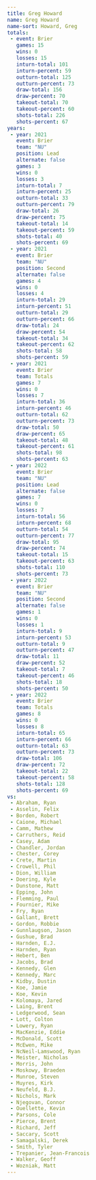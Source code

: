 ```yaml
---
title: Greg Howard
name: Greg Howard
name-sort: Howard, Greg
totals:
 - event: Brier
   games: 15
   wins: 0
   losses: 15
   inturn-total: 101
   inturn-percent: 59
   outturn-total: 125
   outturn-percent: 73
   draw-total: 156
   draw-percent: 70
   takeout-total: 70
   takeout-percent: 60
   shots-total: 226
   shots-percent: 67
years:
 - year: 2021
   event: Brier
   team: "NU"
   position: Lead
   alternate: false
   games: 3
   wins: 0
   losses: 3
   inturn-total: 7
   inturn-percent: 25
   outturn-total: 33
   outturn-percent: 79
   draw-total: 26
   draw-percent: 75
   takeout-total: 14
   takeout-percent: 59
   shots-total: 40
   shots-percent: 69
 - year: 2021
   event: Brier
   team: "NU"
   position: Second
   alternate: false
   games: 4
   wins: 0
   losses: 4
   inturn-total: 29
   inturn-percent: 51
   outturn-total: 29
   outturn-percent: 66
   draw-total: 24
   draw-percent: 54
   takeout-total: 34
   takeout-percent: 62
   shots-total: 58
   shots-percent: 59
 - year: 2021
   event: Brier
   team: Totals
   games: 7
   wins: 0
   losses: 7
   inturn-total: 36
   inturn-percent: 46
   outturn-total: 62
   outturn-percent: 73
   draw-total: 50
   draw-percent: 65
   takeout-total: 48
   takeout-percent: 61
   shots-total: 98
   shots-percent: 63
 - year: 2022
   event: Brier
   team: "NU"
   position: Lead
   alternate: false
   games: 7
   wins: 0
   losses: 7
   inturn-total: 56
   inturn-percent: 68
   outturn-total: 54
   outturn-percent: 77
   draw-total: 95
   draw-percent: 74
   takeout-total: 15
   takeout-percent: 63
   shots-total: 110
   shots-percent: 73
 - year: 2022
   event: Brier
   team: "NU"
   position: Second
   alternate: false
   games: 1
   wins: 0
   losses: 1
   inturn-total: 9
   inturn-percent: 53
   outturn-total: 9
   outturn-percent: 47
   draw-total: 11
   draw-percent: 52
   takeout-total: 7
   takeout-percent: 46
   shots-total: 18
   shots-percent: 50
 - year: 2022
   event: Brier
   team: Totals
   games: 8
   wins: 0
   losses: 8
   inturn-total: 65
   inturn-percent: 66
   outturn-total: 63
   outturn-percent: 73
   draw-total: 106
   draw-percent: 72
   takeout-total: 22
   takeout-percent: 58
   shots-total: 128
   shots-percent: 69
vs:
 - Abraham, Ryan
 - Asselin, Felix
 - Borden, Robert
 - Caione, Michael
 - Camm, Mathew
 - Carruthers, Reid
 - Casey, Adam
 - Chandler, Jordan
 - Chester, Corey
 - Crete, Martin
 - Crowell, Phil
 - Dion, William
 - Doering, Kyle
 - Dunstone, Matt
 - Epping, John
 - Flemming, Paul
 - Fournier, Mike
 - Fry, Ryan
 - Gallant, Brett
 - Gordon, Robbie
 - Gunnlaugson, Jason
 - Gushue, Brad
 - Harnden, E.J.
 - Harnden, Ryan
 - Hebert, Ben
 - Jacobs, Brad
 - Kennedy, Glen
 - Kennedy, Marc
 - Kidby, Dustin
 - Koe, Jamie
 - Koe, Kevin
 - Kolomaya, Jared
 - Laing, Brent
 - Ledgerwood, Sean
 - Lott, Colton
 - Lowery, Ryan
 - MacKenzie, Eddie
 - McDonald, Scott
 - McEwen, Mike
 - NcNeil-Lamswood, Ryan
 - Meister, Nicholas
 - Morris, John
 - Moskowy, Braeden
 - Munroe, Steven
 - Muyres, Kirk
 - Neufeld, B.J.
 - Nichols, Mark
 - Njegovan, Connor
 - Ouellette, Kevin
 - Parsons, Cole
 - Pierce, Brent
 - Richard, Jeff
 - Saccary, Scott
 - Samagalski, Derek
 - Smith, Tyler
 - Trepanier, Jean-Francois
 - Walker, Geoff
 - Wozniak, Matt
---
```

